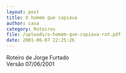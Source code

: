 ```yaml
---
layout: post
title: O homem que copiava
author: casa
category: Roteiros
file: /uploads/o-homem-que-copiava-rot.pdf
date: 2001-06-07 22:25:26
---
```

Roteiro de Jorge Furtado\
Versão 07/06/2001